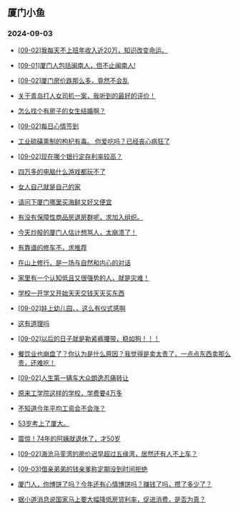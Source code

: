 ## 厦门小鱼 
### 2024-09-03

+ [[09-02]我每天不上班年收入近20万，知识改变命运。](http://bbs.xmfish.com/read-htm-tid-18238868.html)

+ [[09-01]厦门人包括闽南人，但不止闽南人!](http://bbs.xmfish.com/read-htm-tid-18238779.html)

+ [[09-02]厦门房价跌那么多，竟然不会乱](http://bbs.xmfish.com/read-htm-tid-18238862.html)

+ [关于青岛打人女司机一案，我听到的最好的评价！](http://bbs.xmfish.com/read-htm-tid-18238815.html)

+ [怎么找个有房子的女生结婚啊？](http://bbs.xmfish.com/read-htm-tid-18238784.html)

+ [[09-02]每日心情签到](http://bbs.xmfish.com/read-htm-tid-18238757.html)

+ [工业硫磺熏制的枸杞有毒。 你爱吃吗？已经丧心病狂了](http://bbs.xmfish.com/read-htm-tid-18238812.html)

+ [[09-02]现在哪个银行定存利率较高？](http://bbs.xmfish.com/read-htm-tid-18238911.html)

+ [四万多的电脑什么游戏都玩不了](http://bbs.xmfish.com/read-htm-tid-18239026.html)

+ [女人自己就是自己的家](http://bbs.xmfish.com/read-htm-tid-18238967.html)

+ [请问下厦门哪里买海鲜又好又便宜](http://bbs.xmfish.com/read-htm-tid-18238952.html)

+ [有没有保障性商品房退房群呢，求加入组织。](http://bbs.xmfish.com/read-htm-tid-18239034.html)

+ [今天炒股的厦门人估计想骂人，太崩溃了！](http://bbs.xmfish.com/read-htm-tid-18239109.html)

+ [有靠谱的修车不，求推荐](http://bbs.xmfish.com/read-htm-tid-18238973.html)

+ [在山上修行，是一场与自然和内心的对话](http://bbs.xmfish.com/read-htm-tid-18238853.html)

+ [家里有一个认知低且又很强势的人，就是灾难！](http://bbs.xmfish.com/read-htm-tid-18239087.html)

+ [学校一开学又开始天天交钱天天买东西](http://bbs.xmfish.com/read-htm-tid-18239138.html)

+ [[09-02]娃上幼儿园，，这么有仪式感啊](http://bbs.xmfish.com/read-htm-tid-18238935.html)

+ [这有道理吗](http://bbs.xmfish.com/read-htm-tid-18238927.html)

+ [[09-02]以后的日子就是勒紧裤腰带，稳如狗！！！](http://bbs.xmfish.com/read-htm-tid-18239031.html)

+ [餐饮业也崩盘了？你认为是什么原因？我觉得是卖太贵了，一点点东西卖那么贵，还难吃！](http://bbs.xmfish.com/read-htm-tid-18239114.html)

+ [[09-02]人生第一辆车大众朗逸忍痛转让](http://bbs.xmfish.com/read-htm-tid-18239007.html)

+ [原来工学院这样的学校，学费要4万多](http://bbs.xmfish.com/read-htm-tid-18239295.html)

+ [不知道今年平均工资会不会涨？](http://bbs.xmfish.com/read-htm-tid-18239014.html)

+ [53岁考上了厦大。](http://bbs.xmfish.com/read-htm-tid-18239170.html)

+ [震惊！74年的阿姨就退休了，才50岁](http://bbs.xmfish.com/read-htm-tid-18239339.html)

+ [[09-02]海沧马銮湾的房价迟早超过五缘湾，居然还有人不上车？](http://bbs.xmfish.com/read-htm-tid-18239080.html)

+ [[09-03]借亲弟弟的钱亲爹称定期没到时间拒绝](http://bbs.xmfish.com/read-htm-tid-18239203.html)

+ [厦门人，你博饼了吗？今年还有心情博饼吗？赚钱了吗，攒了多少了？](http://bbs.xmfish.com/read-htm-tid-18239110.html)

+ [据小道消息说国家马上要大幅降低房贷利率，促进消费，是否为真？](http://bbs.xmfish.com/read-htm-tid-18239248.html)

